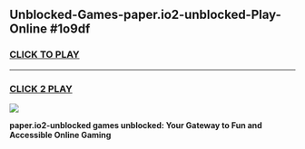 
## Unblocked-Games-paper.io2-unblocked-Play-Online #1o9df
<h3>
<a href="https://news.freeplayer.one?title=paper.io2-unblocked&ref=3">CLICK TO PLAY</a></h3>
<hr>

<h3>
<a href="https://news.freeplayer.one?title=paper.io2-unblocked&ref=3">CLICK 2 PLAY</a>
  
</h3>

<a href="https://news.freeplayer.one?title=paper.io2-unblocked&ref=3"><img src="https://clearcache.store/games.png"></a>


**paper.io2-unblocked games unblocked: Your Gateway to Fun and Accessible Online Gaming**
